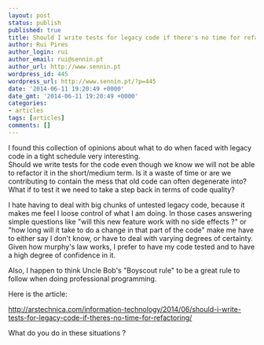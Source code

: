 ```yaml
---
layout: post
status: publish
published: true
title: Should I write tests for legacy code if there's no time for refactoring?
author: Rui Pires
author_login: rui
author_email: rui@sennin.pt
author_url: http://www.sennin.pt
wordpress_id: 445
wordpress_url: http://www.sennin.pt/?p=445
date: '2014-06-11 19:20:49 +0000'
date_gmt: '2014-06-11 19:20:49 +0000'
categories:
- articles
tags: [articles]
comments: []
---
```

<p>I found this collection of opinions about what to do when faced with legacy code in a tight schedule very interesting.<br />
Should we write tests for the code even though we know we will not be able to refactor it in the short/medium term. Is it a waste of time or are we contributing to contain the mess that old code can often degenerate into? What if to test it we need to take a step back in terms of code quality?</p>
<p>I hate having to deal with big chunks of untested legacy code, because it makes me feel I loose control of what I am doing. In those cases answering simple questions like "will this new feature work with no side effects ?" or "how long will it take to do a change in that part of the code" make me have to either say I don't know, or have to deal with varying degrees of certainty. Given how murphy's law works, I prefer to have my code tested and to have a high degree of confidence in it.</p>
<p>Also, I happen to think Uncle Bob's "Boyscout rule" to be a great rule to follow when doing professional programming.</p>
<p>Here is the article:</p>
<p><a href="http://arstechnica.com/information-technology/2014/06/should-i-write-tests-for-legacy-code-if-theres-no-time-for-refactoring/">http://arstechnica.com/information-technology/2014/06/should-i-write-tests-for-legacy-code-if-theres-no-time-for-refactoring/</a></p>
<p>What do you do in these situations ?</p>
